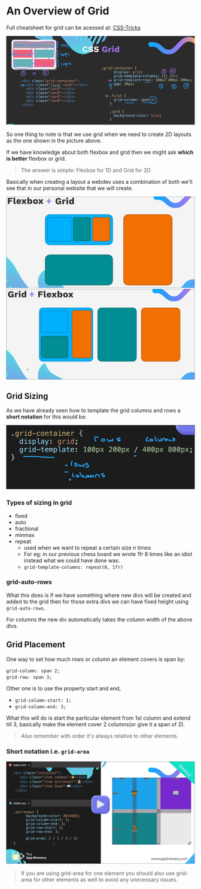 # An Overview of Grid

Full cheatsheet for grid can be acessed at: [CSS-Tricks](https://css-tricks.com/snippets/css/complete-guide-grid/)

![overview of css grid](./images/image1.png)

So one thing to note is that we use grid when we need to create 2D layouts as the one shown in the picture above.

If we have knowledge about both flexbox and grid then we might ask **which is better** flexbox or grid.

> The answer is simple: Flexbox for 1D and Grid for 2D

Basically when creating a layout a webdev uses a combination of both we'll see that in our personal website that we will create.

![flexbox+grid](./images/image2.png)![grid+flexbox](./images/image3.png)

## Grid Sizing 

As we have already seen how to template the grid columns and rows a **short notation** for this would be:

![grid-templates](./images/image4.png)

### Types of sizing in grid 

- fixed
- auto
- fractional
- minmax
- repeat
    - used when we want to repeat a certain size n times
    - For eg: in our previous chess board we wrote 1fr 8 times like an idiot instead what we could have done was.
    - `grid-template-columns: repeat(8, 1fr)`

### grid-auto-rows

What this does is if we have something where new divs will be created and added to the grid then for those extra divs we can have fixed height using `grid-auto-rows`.

For columns the new div automatically takes the column width of the above divs.

## Grid Placement

One way to set how much rows or column an element covers is span by:

```css
grid-column: span 2;
grid-row: span 3;
```

Other one is to use the property start and end, 

- `grid-column-start: 1;`
- `grid-column-end: 3;`

What this will do is start the particular element from 1st column and extend till 3, basically make the element cover 2 columns(or give it a span of 2).

> Also remember with order it's always relative to other elements.

### Short notation i.e. `grid-area`

![for setting coordinates of an element](./images/image5.png)

> If you are using grid-area for one element you should also use grid-area for other elements as well to avoid any unecessary issues.